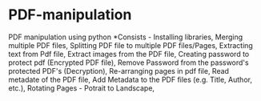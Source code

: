 # PDF-manipulation
PDF manipulation using python
*Consists -
Installing libraries,
Merging multiple PDF files,
Splitting PDF file to multiple PDF files/Pages,
Extracting text from Pdf file,
Extract images from the PDF file,
Creating password to protect pdf (Encrypted PDF file),
Remove Password from the password's protected PDF's (Decryption),
Re-arranging pages in pdf file,
Read metadate of the PDF file,
Add Metadata to the PDF files (e.g. Title, Author, etc.),
Rotating Pages - Potrait to Landscape,
